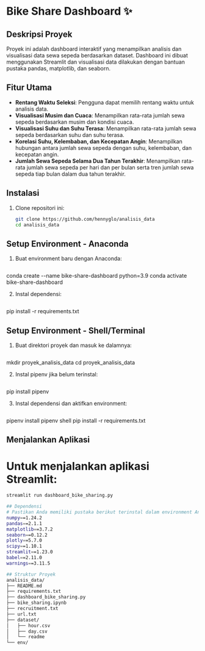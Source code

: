 # Bike Share Dashboard :sparkles:

## Deskripsi Proyek
Proyek ini adalah dashboard interaktif yang menampilkan analisis dan visualisasi data sewa sepeda berdasarkan dataset. Dashboard ini dibuat menggunakan Streamlit dan visualisasi data dilakukan dengan bantuan pustaka pandas, matplotlib, dan seaborn.

## Fitur Utama
- **Rentang Waktu Seleksi**: Pengguna dapat memilih rentang waktu untuk analisis data.
- **Visualisasi Musim dan Cuaca**: Menampilkan rata-rata jumlah sewa sepeda berdasarkan musim dan kondisi cuaca.
- **Visualisasi Suhu dan Suhu Terasa**: Menampilkan rata-rata jumlah sewa sepeda berdasarkan suhu dan suhu terasa.
- **Korelasi Suhu, Kelembaban, dan Kecepatan Angin**: Menampilkan hubungan antara jumlah sewa sepeda dengan suhu, kelembaban, dan kecepatan angin.
- **Jumlah Sewa Sepeda Selama Dua Tahun Terakhir**: Menampilkan rata-rata jumlah sewa sepeda per hari dan per bulan serta tren jumlah sewa sepeda tiap bulan dalam dua tahun terakhir.

## Instalasi
1. Clone repositori ini:
   ```bash
   git clone https://github.com/hennyglo/analisis_data
   cd analisis_data

## Setup Environment - Anaconda
1. Buat environment baru dengan Anaconda:
   ```bash
conda create --name bike-share-dashboard python=3.9
conda activate bike-share-dashboard

2. Instal dependensi:
   ```bash
pip install -r requirements.txt

## Setup Environment - Shell/Terminal
1. Buat direktori proyek dan masuk ke dalamnya:
   ```bash
mkdir proyek_analisis_data
cd proyek_analisis_data

2. Instal pipenv jika belum terinstal:
   ```bash
pip install pipenv

3. Instal dependensi dan aktifkan environment:
   ```bash
pipenv install
pipenv shell
pip install -r requirements.txt

## Menjalankan Aplikasi
# Untuk menjalankan aplikasi Streamlit:
   ```bash
streamlit run dashboard_bike_sharing.py

## Dependensi
# Pastikan Anda memiliki pustaka berikut terinstal dalam environment Anda:
numpy==1.24.2
pandas==2.1.1
matplotlib==3.7.2
seaborn==0.12.2
plotly==5.7.0
scipy==1.10.1
streamlit==1.23.0
babel==2.11.0
warnings==3.11.5

## Struktur Proyek
analisis_data/
├── README.md
├── requirements.txt
├── dashboard_bike_sharing.py
├── bike_sharing.ipynb
├── recruitment.txt
├── url.txt
├── dataset/
│   ├── hour.csv
│   ├── day.csv
│   └── readme
└── env/
